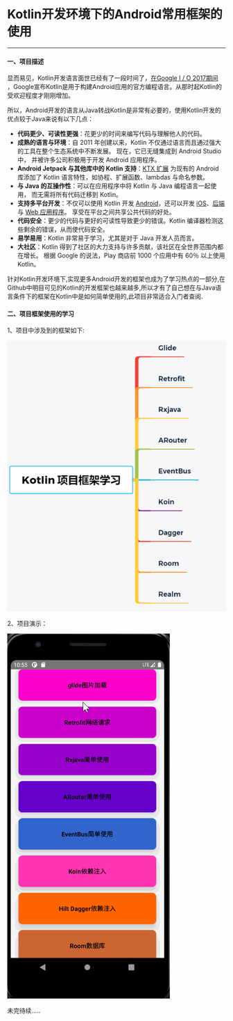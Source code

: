 # **Kotlin开发环境下的Android常用框架的使用**

------



#### 一、项目描述

显而易见，Kotlin开发语言面世已经有了一段时间了，[在Google I / O 2017期间](https://techcrunch.com/2017/05/17/google-makes-kotlin-a-first-class-language-for-writing-android-apps/) ，Google宣布Kotlin是用于构建Android应用的官方编程语言。从那时起Kotlin的受欢迎程度才刚刚增加。

所以，Android开发的语言从Java转战Kotlin是非常有必要的，使用Kotlin开发的优点较于Java来说有以下几点：

-   **代码更少、可读性更强**：花更少的时间来编写代码与理解他人的代码。
-   **成熟的语言与环境**：自 2011 年创建以来，Kotlin 不仅通过语言而且通过强大的工具在整个生态系统中不断发展。 现在，它已无缝集成到 Android Studio 中， 并被许多公司积极用于开发 Android 应用程序。
-   **Android Jetpack 与其他库中的 Kotlin 支持**：[KTX 扩展](https://developer.android.com/kotlin/ktx) 为现有的 Android 库添加了 Kotlin 语言特性，如协程、扩展函数、lambdas 与命名参数。
-   **与 Java 的互操作性**：可以在应用程序中将 Kotlin 与 Java 编程语言一起使用， 而无需将所有代码迁移到 Kotlin。
-   **支持多平台开发**：不仅可以使用 Kotlin 开发 [Android](https://www.kotlincn.net/docs/reference/android-overview.html)，还可以开发 [iOS](https://kotlinlang.org/lp/mobile/)、[后端](https://www.kotlincn.net/lp/server-side/)与 [Web 应用程序](https://www.kotlincn.net/docs/reference/js-overview.html)。 享受在平台之间共享公共代码的好处。
-   **代码安全**：更少的代码与更好的可读性导致更少的错误。Kotlin 编译器检测这些剩余的错误，从而使代码安全。
-   **易学易用**：Kotlin 非常易于学习，尤其是对于 Java 开发人员而言。
-   **大社区**：Kotlin 得到了社区的大力支持与许多贡献，该社区在全世界范围内都在增长。 根据 Google 的说法，Play 商店前 1000 个应用中有 60％ 以上使用 Kotlin。



针对Kotlin开发环境下,实现更多Android开发的框架也成为了学习热点的一部分,在Github中明目可见的Kotlin的开发框架也越来越多,所以才有了自己想在与Java语言条件下的框架在Kotlin中是如何简单使用的,此项目非常适合入门者查阅.

#### 二、项目框架使用的学习

1、项目中涉及到的框架如下:

![](https://github.com/Edwardwmd/KotlinAppFramework/blob/master/Pic/Android%20Kotlin%E5%BC%80%E5%8F%91%E6%A1%86%E6%9E%B6%E5%AD%A6%E4%B9%A0.png?raw=true)

2、项目演示：

![](https://github.com/Edwardwmd/KotlinAppFramework/blob/master/Pic/kotlin%E7%8E%AF%E5%A2%83%E4%B8%8B%E5%AE%9E%E7%8E%B0%E6%A1%86%E6%9E%B6%E5%AD%A6%E4%B9%A0.gif?raw=true)

未完待续.....









